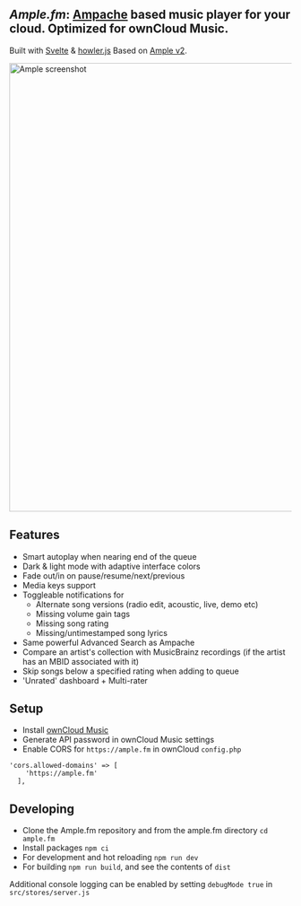 ## *Ample.fm*: [Ampache](https://ampache.org/) based music player for your cloud. Optimized for ownCloud Music. 
Built with [Svelte](https://svelte.dev/) & [howler.js](https://github.com/goldfire/howler.js)
Based on [Ample v2](https://github.com/mitchray/ample).

<img src="https://github.com/mitchray/ample/assets/5735900/e2564e30-d7af-4fc8-b2e1-bbff93a3356e" width=800 alt="Ample screenshot" />

## Features
- Smart autoplay when nearing end of the queue
- Dark & light mode with adaptive interface colors
- Fade out/in on pause/resume/next/previous
- Media keys support
- Toggleable notifications for
  - Alternate song versions (radio edit, acoustic, live, demo etc)
  - Missing volume gain tags
  - Missing song rating
  - Missing/untimestamped song lyrics
- Same powerful Advanced Search as Ampache
- Compare an artist's collection with MusicBrainz recordings (if the artist has an MBID associated with it)
- Skip songs below a specified rating when adding to queue
- 'Unrated' dashboard + Multi-rater

## Setup
- Install [ownCloud Music](https://marketplace.owncloud.com/apps/music)
- Generate API password in ownCloud Music settings
- Enable CORS for `https://ample.fm` in ownCloud `config.php`

```
'cors.allowed-domains' => [
    'https://ample.fm'
  ],
```

## Developing
- Clone the Ample.fm repository and from the ample.fm directory ```cd ample.fm```
- Install packages ```npm ci```
- For development and hot reloading ```npm run dev```
- For building ```npm run build```, and see the contents of ```dist```

Additional console logging can be enabled by setting ```debugMode true``` in ```src/stores/server.js```
